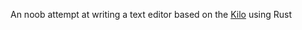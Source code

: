 An noob attempt at writing a text editor based on the [Kilo](https://viewsourcecode.org/snaptoken/kilo/index.html) using Rust